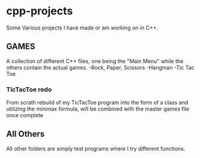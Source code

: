 # cpp-projects
Some Various projects I have made or am working on in C++.

## GAMES
A collection of different C++ files, one being the "Main Menu" while the others contain the actual games.
-Rock, Paper, Scissors
-Hangman
-Tic Tac Toe

### TicTacToe redo
From scrath rebuild of my TicTacToe program into the form of a class and utilizing the minimax formula, will be combined with the master games file once complete

## All Others
All other folders are simply test programs where I try different functions.
